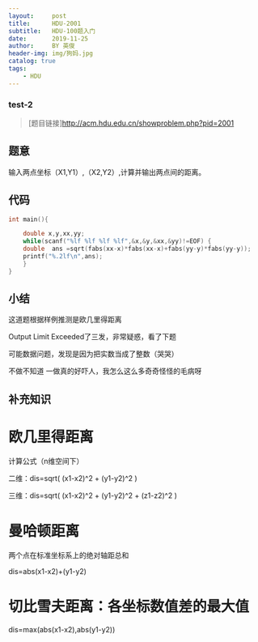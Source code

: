 ```yaml
---
layout:     post
title:      HDU-2001
subtitle:   HDU-100题入门
date:       2019-11-25
author:     BY 英俊
header-img: img/狗妈.jpg
catalog: true
tags:
    - HDU
---
```

### test-2  

>[题目链接]http://acm.hdu.edu.cn/showproblem.php?pid=2001 

## 题意

输入两点坐标（X1,Y1）,（X2,Y2）,计算并输出两点间的距离。

## 代码  
```c
int main(){   

	double x,y,xx,yy; 
	while(scanf("%lf %lf %lf %lf",&x,&y,&xx,&yy)!=EOF) {   	
	double  ans =sqrt(fabs(xx-x)*fabs(xx-x)+fabs(yy-y)*fabs(yy-y)); 
    printf("%.2lf\n",ans); 
    }   
}   
```

## 小结
这道题根据样例推测是欧几里得距离

Output Limit Exceeded了三发，非常疑惑，看了下题

可能数据问题，发现是因为把实数当成了整数（哭哭）

不做不知道 一做真的好吓人，我怎么这么多奇奇怪怪的毛病呀


## 补充知识 

# 欧几里得距离 

计算公式（n维空间下） 

二维：dis=sqrt(  (x1-x2)^2 + (y1-y2)^2  ) 

三维：dis=sqrt( (x1-x2)^2 + (y1-y2)^2 + (z1-z2)^2 ) 

# 曼哈顿距离 
两个点在标准坐标系上的绝对轴距总和 
 
dis=abs(x1-x2)+(y1-y2) 

# 切比雪夫距离：各坐标数值差的最大值 

dis=max(abs(x1-x2),abs(y1-y2)) 
